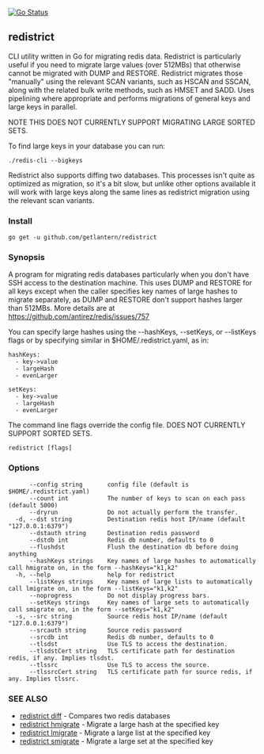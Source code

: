 [![Go Status](https://github.com/getlantern/redistrict/actions/workflows/go.yml/badge.svg)](https://github.com/getlantern/redistrict/actions/workflows/go.yml)

## redistrict
CLI utility written in Go for migrating redis data. Redistrict is particularly useful if you need
to migrate large values (over 512MBs) that otherwise cannot be migrated with DUMP and RESTORE.
Redistrict migrates those "manually" using the relevant SCAN variants, such as HSCAN and SSCAN, along
with the related bulk write methods, such as HMSET and SADD. Uses pipelining where appropriate and
performs migrations of general keys and large keys in parallel.

NOTE THIS DOES NOT CURRENTLY SUPPORT MIGRATING LARGE SORTED SETS.

To find large keys in your database you can run:

```
./redis-cli --bigkeys
```

Redistrict also supports diffing two databases. This processes isn't quite as optimized as migration,
so it's a bit slow, but unlike other options available it will work with large keys along the same
lines as redistrict migration using the relevant scan variants.

### Install

```
go get -u github.com/getlantern/redistrict
```

### Synopsis

A program for migrating redis databases particularly when you don't have SSH
access to the destination machine. This uses DUMP and RESTORE for all keys except when the caller
specifies key names of large hashes to migrate separately, as DUMP and RESTORE don't support hashes larger
than 512MBs. More details are at https://github.com/antirez/redis/issues/757

You can specify large hashes using the --hashKeys, --setKeys, or --listKeys flags or by
specifying similar in $HOME/.redistrict.yaml, as in:

```
hashKeys:
  - key->value
  - largeHash
  - evenLarger

setKeys:
  - key->value
  - largeHash
  - evenLarger
```

The command line flags override the config file. DOES NOT CURRENTLY SUPPORT SORTED SETS.

```
redistrict [flags]
```

### Options

```
      --config string       config file (default is $HOME/.redistrict.yaml)
      --count int           The number of keys to scan on each pass (default 5000)
      --dryrun              Do not actually perform the transfer.
  -d, --dst string          Destination redis host IP/name (default "127.0.0.1:6379")
      --dstauth string      Destination redis password
      --dstdb int           Redis db number, defaults to 0
      --flushdst            Flush the destination db before doing anything
      --hashKeys strings    Key names of large hashes to automatically call hmigrate on, in the form --hashKeys="k1,k2"
  -h, --help                help for redistrict
      --listKeys strings    Key names of large lists to automatically call lmigrate on, in the form --listKeys="k1,k2"
      --noprogress          Do not display progress bars.
      --setKeys strings     Key names of large sets to automatically call smigrate on, in the form --setKeys="k1,k2"
  -s, --src string          Source redis host IP/name (default "127.0.0.1:6379")
      --srcauth string      Source redis password
      --srcdb int           Redis db number, defaults to 0
      --tlsdst              Use TLS to access the destination.
      --tlsdstCert string   TLS certificate path for destination redis, if any. Implies tlsdst.
      --tlssrc              Use TLS to access the source.
      --tlssrcCert string   TLS certificate path for source redis, if any. Implies tlssrc.
```

### SEE ALSO

* [redistrict diff](redistrict_diff.md)	 - Compares two redis databases
* [redistrict hmigrate](redistrict_hmigrate.md)	 - Migrate a large hash at the specified key
* [redistrict lmigrate](redistrict_lmigrate.md)	 - Migrate a large list at the specified key
* [redistrict smigrate](redistrict_smigrate.md)	 - Migrate a large set at the specified key
